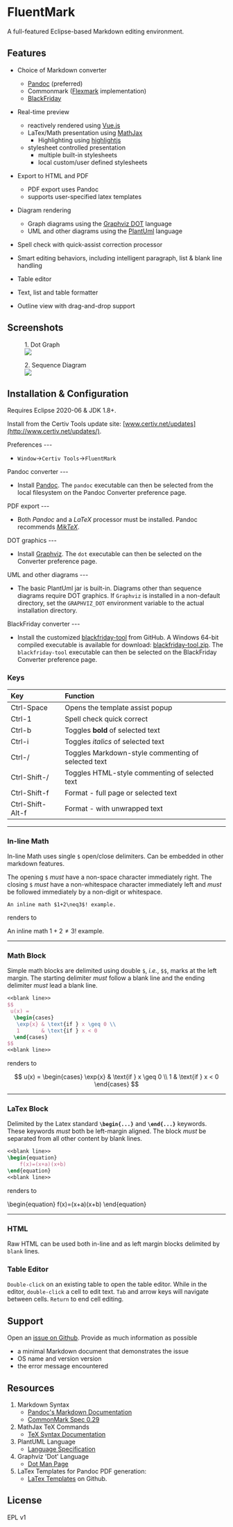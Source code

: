 # FluentMark

A full-featured Eclipse-based Markdown editing environment.

## Features 

+ Choice of Markdown converter
    - [Pandoc](https://pandoc.org) (preferred)
    - Commonmark ([Flexmark](https://github.com/vsch/flexmark-java) implementation)
    - [BlackFriday](https://github.com/russross/blackfriday)
+ Real-time preview
    - reactively rendered using [Vue.js](https://vuejs.org/)
    - LaTex/Math presentation using [MathJax](https://www.mathjax.org/)
		- Highlighting using [highlightjs](https://highlightjs.org/)
    - stylesheet controlled presentation
        + multiple built-in stylesheets
        + local custom/user defined stylesheets
+ Export to HTML and PDF
  	- PDF export uses Pandoc
  	- supports user-specified latex templates
 
+ Diagram rendering
    - Graph diagrams using the [Graphviz DOT](http://www.graphviz.org/) language
    - UML and other diagrams using the [PlantUml](http://www.graphviz.org/) language
+ Spell check with quick-assist correction processor
+ Smart editing behaviors, including intelligent paragraph, list & blank line handling
+ Table editor
+ Text, list and table formatter
+ Outline view with drag-and-drop support

## Screenshots

<figure>
<figcaption>1. Dot Graph</figcaption>
<img src="./doc/ScreenShot.png">
</figure>

<figure>
<figcaption>2. Sequence Diagram</figcaption>
<img src="./doc/ScreenShot1.png">
</figure>


## Installation & Configuration

Requires Eclipse 2020-06 & JDK 1.8+.

Install from the Certiv Tools update site: [www.certiv.net/updates](http://www.certiv.net/updates/).

Preferences ---

- `Window`&rarr;`Certiv Tools`&rarr;`FluentMark`

Pandoc converter ---

- Install [Pandoc](https://pandoc.org). The `pandoc` executable can then be selected from the local filesystem 
  on the Pandoc Converter preference page.

PDF export ---

- Both *Pandoc* and a _LaTeX_ processor must be installed. Pandoc recommends [*MikTeX*](https://miktex.org/).

DOT graphics ---

- Install [Graphviz](http://www.graphviz.org/download.php). The `dot` executable can then be selected 
  on the Converter preference page.

UML and other diagrams ---

- The basic PlantUml jar is built-in. Diagrams other than sequence diagrams require DOT graphics. If 
  `Graphviz` is installed in a non-default directory, set the `GRAPHVIZ_DOT` environment variable to 
  the actual installation directory.

BlackFriday converter ---

- Install the customized [blackfriday-tool](https://github.com/grosenberg/blackfriday-tool) from GitHub. 
  A Windows 64-bit compiled executable is available for download: [blackfriday-tool.zip](http://www.certiv.net/updates/net.certiv.fluentmark.site/blackfriday-tool.zip). 
  The `blackfriday-tool` executable can then be selected on the BlackFriday Converter preference page.
  


### Keys

|Key             |Function                                          |
|:---------------|:-------------------------------------------------|
|Ctrl-Space      |Opens the template assist popup                   |
|Ctrl-1          |Spell check quick correct                         |
|Ctrl-b          |Toggles **bold** of selected text                 |
|Ctrl-i          |Toggles _italics_ of selected text                |
|Ctrl-/          |Toggles Markdown-style commenting of selected text|
|Ctrl-Shift-/    |Toggles HTML-style commenting of selected text    |
|Ctrl-Shift-f    |Format - full page or selected text               |
|Ctrl-Shift-Alt-f|Format - with unwrapped text                      |


--- 

### In-line Math 

In-line Math uses single `$` open/close delimiters. Can be embedded in other markdown features.

The opening `$` _must_ have a non-space character immediately right.  The closing `$` _must_ have a 
non-whitespace character immediately left and _must_ be followed immediately by a non-digit or whitespace. 

```
An inline math $1+2\neq3$! example.
```

renders to

An inline math $1+2\neq3$! example.
 
---

### Math Block

Simple math blocks are delimited using double `$`, *i.e.*, `$$`, marks at the left margin. The starting 
delimiter *must* follow a blank line and the ending delimiter *must* lead a blank line.

~~~ latex
<<blank line>>
$$
 u(x) =
  \begin{cases}
   \exp{x} & \text{if } x \geq 0 \\
   1       & \text{if } x < 0
  \end{cases}
$$
<<blank line>>
~~~

renders to

$$
 u(x) =
  \begin{cases}
   \exp{x} & \text{if } x \geq 0 \\
   1       & \text{if } x < 0
  \end{cases}
$$

---

### LaTex Block

Delimited by the Latex standard **`\begin{...}`** and **`\end{...}`** keywords. These keywords *must* both be 
left-margin aligned. The block *must* be separated from all other content by blank lines. 

~~~ latex
<<blank line>>
\begin{equation} 
	f(x)=(x+a)(x+b)
\end{equation}
<<blank line>>
~~~

renders to

\begin{equation}
  f(x)=(x+a)(x+b)
\end{equation}

---

### HTML

Raw HTML can be used both in-line and as left margin blocks delimited by `blank` lines.

### Table Editor

`Double-click` on an existing table to open the table editor. While in the editor, `double-click` a cell to edit 
text. `Tab` and arrow keys will navigate between cells. `Return` to end cell editing.

## Support

Open an [issue on Github](https://github.com/grosenberg/fluentmark/issues). Provide as much information as possible

- a minimal Markdown document that demonstrates the issue 
- OS name and version version 
- the error message encountered 

## Resources

1. Markdown Syntax
    - [Pandoc's Markdown Documentation](https://pandoc.org/MANUAL.html#pandocs-markdown)
    - [CommonMark Spec 0.29](https://spec.commonmark.org/0.29/)
1. MathJax TeX Commands 
    - [TeX Syntax Documentation](https://www.onemathematicalcat.org/MathJaxDocumentation/TeXSyntax.htm)
1. PlantUML Language
  	- [Language Specification](https://plantuml.com/sitemap-language-specification)
1. Graphviz 'Dot' Language 
	  - [Dot Man Page](http://www.graphviz.org/pdf/dot.1.pdf)
1. LaTex Templates for Pandoc PDF generation:
	  - [LaTex Templates](https://github.com/topics/latex-template "Latex Templates") on Github.

## License

EPL v1

